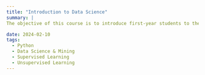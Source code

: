```yaml
---
title: "Introduction to Data Science"
summary: |
The objective of this course is to introduce first-year students to the fundamentals of data science. It begins by covering the basics of essential data science techniques, including supervised learning methods such as linear regression, decision trees, and logistic regression. The course also explores unsupervised methods like clustering, and discusses techniques for addressing model overfitting and underfitting. In addition, students will learn advanced methods such as boosting and bagging to enhance model performance.

date: 2024-02-10
tags:
  - Python
  - Data Science & Mining
  - Supervised Learning
  - Unsupervised Learning
---
```


